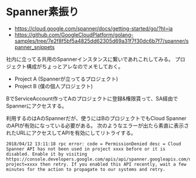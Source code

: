 # Spanner素振り

* https://cloud.google.com/spanner/docs/getting-started/go/?hl=ja
* https://github.com/GoogleCloudPlatform/golang-samples/tree/7e2f8f5bf5a4825dd62305d69a31f7f30dc6b7f7/spanner/spanner_snippets

社内に立ってる共用のSpannerインスタンスに繋いであれこれしてみる。
プロジェクト構成がちょっとアレなのでメモしておく。

* Project A (Spannerが立ってるプロジェクト)
* Project B (僕の個人プロジェクト)

BでServiceAccount作ってAのプロジェクトに登録&権限貰って、SA経由でSpannerにアクセスする。

利用するのはAのSpannerだが、使うにはBのプロジェクトでもCloud SpannerのAPIが有効になっている必要がある。
次のようなエラーが出たら素直に表示されたURLにアクセスしてAPIを有効にしてリトライする。

```
2018/04/12 13:11:18 rpc error: code = PermissionDenied desc = Cloud Spanner API has not been used in project xxxx before or it is disabled. Enable it by visiting https://console.developers.google.com/apis/api/spanner.googleapis.com/overview?project=xxxx then retry. If you enabled this API recently, wait a few minutes for the action to propagate to our systems and retry.
```

